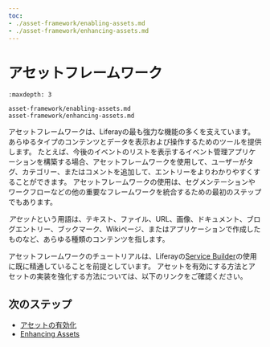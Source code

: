 ```yaml
---
toc:
- ./asset-framework/enabling-assets.md
- ./asset-framework/enhancing-assets.md
---
```


# アセットフレームワーク

```{toctree}
:maxdepth: 3

asset-framework/enabling-assets.md
asset-framework/enhancing-assets.md
```

アセットフレームワークは、Liferayの最も強力な機能の多くを支えています。 あらゆるタイプのコンテンツとデータを表示および操作するためのツールを提供します。 たとえば、今後のイベントのリストを表示するイベント管理アプリケーションを構築する場合、アセットフレームワークを使用して、ユーザーがタグ、カテゴリー、またはコメントを追加して、エントリーをよりわかりやすくすることができます。 アセットフレームワークの使用は、セグメンテーションやワークフローなどの他の重要なフレームワークを統合するための最初のステップでもあります。

*アセット*という用語は、テキスト、ファイル、URL、画像、ドキュメント、ブログエントリー、ブックマーク、Wikiページ、またはアプリケーションで作成したものなど、あらゆる種類のコンテンツを指します。

アセットフレームワークのチュートリアルは、Liferayの[Service Builder](./service-builder.md)の使用に既に精通していることを前提としています。  アセットを有効にする方法とアセットの実装を強化する方法については、以下のリンクをご確認ください。

## 次のステップ

- [アセットの有効化](./asset-framework/enabling-assets.md)
- [Enhancing Assets](./asset-framework/enhancing-assets.md)
